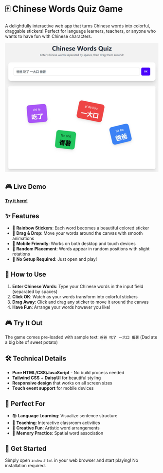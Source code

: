 # 🀄 Chinese Words Quiz Game

A delightfully interactive web app that turns Chinese words into colorful, draggable stickers! Perfect for language learners, teachers, or anyone who wants to have fun with Chinese characters.

![](./docs/screenshot.jpg)

## 🎮 Live Demo

**[Try it here!](https://riiiiiiiiiina0.github.io/chinese-words-quiz-game/)**

## ✨ Features

- 🎨 **Rainbow Stickers**: Each word becomes a beautiful colored sticker
- 🎯 **Drag & Drop**: Move your words around the canvas with smooth animations
- 📱 **Mobile Friendly**: Works on both desktop and touch devices
- 🎲 **Random Placement**: Words appear in random positions with slight rotations
- 🎪 **No Setup Required**: Just open and play!

## 🚀 How to Use

1. **Enter Chinese Words**: Type your Chinese words in the input field (separated by spaces)
2. **Click OK**: Watch as your words transform into colorful stickers
3. **Drag Away**: Click and drag any sticker to move it around the canvas
4. **Have Fun**: Arrange your words however you like!

## 🎮 Try It Out

The game comes pre-loaded with sample text: `爸爸 吃了 一大口 番薯` (Dad ate a big bite of sweet potato)

## 🛠️ Technical Details

- **Pure HTML/CSS/JavaScript** - No build process needed
- **Tailwind CSS** + **DaisyUI** for beautiful styling
- **Responsive design** that works on all screen sizes
- **Touch event support** for mobile devices

## 🎯 Perfect For

- 📚 **Language Learning**: Visualize sentence structure
- 🏫 **Teaching**: Interactive classroom activities
- 🎨 **Creative Fun**: Artistic word arrangements
- 🧠 **Memory Practice**: Spatial word association

## 🚀 Get Started

Simply open `index.html` in your web browser and start playing! No installation required.
